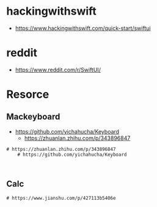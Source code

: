 # hackingwithswift

- https://www.hackingwithswift.com/quick-start/swiftui



# reddit

- https://www.reddit.com/r/SwiftUI/



# Resorce



## Mackeyboard

- https://github.com/yichahucha/Keyboard
  - https://zhuanlan.zhihu.com/p/343896847

```
# https://zhuanlan.zhihu.com/p/343896847
	# https://github.com/yichahucha/Keyboard
	
	
```



## Calc



```
# https://www.jianshu.com/p/427113b5406e


```





